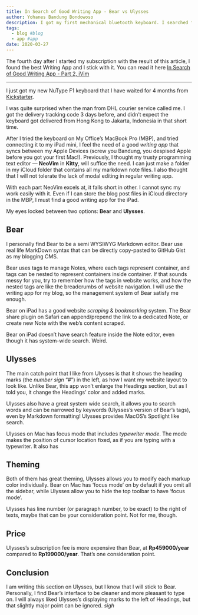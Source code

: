 ```yaml
---
title: In Search of Good Writing App - Bear vs Ulysses
author: Yohanes Bandung Bondowoso
description: I got my first mechanical bluetooth keyboard. I searched for good writing app.
tags:
  - blog #blog
  - app #app
date: 2020-03-27
---
```


The fourth day after I started my subscription with the result of this article, I found the best Writing App and I stick with it. You can read it here [In Search of Good Writing App - Part 2, iVim](http://blog.ybbond.dev/posts/2020-04-01-in-search-of-good-writing-app-part-2/)

---

I just got my new NuType F1 keyboard that I have waited for 4 months from [Kickstarter](https://www.kickstarter.com/projects/nuphy/nutype-revolutionizing-the-laptop-typing-experience).

I was quite surprised when the man from DHL courier service called me. I got the delivery tracking code 3 days before, and didn’t expect the keyboard got delivered from Hong Kong to Jakarta, Indonesia in that short time.

After I tried the keyboard on My Office’s MacBook Pro (MBP), and tried connecting it to my iPad mini, I feel the need of a good _writing app_ that syncs between my Apple Devices (screw you Bandung, you despised Apple before you got your first Mac!). Previously, I thought my trusty programming text editor — **NeoVim** in **Kitty**, will suffice the need. I can just make a folder in my iCloud folder that contains all my markdown note files. I also thought that I will not tolerate the lack of modal editing in regular writing app.

With each part NeoVim excels at, it falls short in other. I cannot sync my work easily with it. Even if I can store the blog post files in iCloud directory in the MBP, I must find a good writing app for the iPad.

My eyes locked between two options: **Bear** and **Ulysses**.

## Bear
I personally find Bear to be a semi WYSIWYG Markdown editor. Bear use real life MarkDown syntax that can be directly copy-pasted to GitHub Gist as my blogging CMS.

Bear uses tags to manage Notes, where each tags represent container, and tags can be nested to represent containers inside container. If that sounds messy for you, try to remember how the tags in website works, and how the nested tags are like the breadcrumbs of website navigation. I will use the writing app for my blog, so the management system of Bear satisfy me enough.

Bear on iPad has a good website _scraping_ & _bookmarking_ system. The Bear share plugin on Safari can append/prepend the link to a dedicated Note, or create new Note with the web’s content scraped.

Bear on iPad doesn’t have search feature inside the Note editor, even though it has system-wide search. Weird.

## Ulysses
The main catch point that I like from Ulysses is that it shows the heading marks (the _number sign_ “#”) in the left, as how I want my website layout to look like. Unlike Bear, this app won’t enlarge the Headings section, but as I told you, it change the Headings’ color and added marks.

Ulysses also have a great system wide search, it allows you to search words and can be narrowed by keywords (Ulysses’s version of Bear’s tags), even by Markdown formatting! Ulysses provides MacOS’s Spotlight like search.

Ulysses on Mac has focus mode that includes _typewriter mode_. The mode makes the position of cursor location fixed, as if you are typing with a typewriter. It also has 

## Theming
Both of them has great theming, Ulysses allows you to modify each markup color individually. Bear on Mac has ‘focus mode’ on by default if you omit all the sidebar, while Ulysses allow you to hide the top toolbar to have ‘focus mode’.

Ulysses has line number (or paragraph number, to be exact) to the right of texts, maybe that can be your consideration point. Not for me, though.

## Price
Ulysses’s subscription fee is more expensive than Bear, at **Rp459000/year** compared to **Rp199000/year**. That’s one consideration point.

## Conclusion
I am writing this section on Ulysses, but I know that I will stick to Bear. Personally, I find Bear’s interface to be cleaner and more pleasant to type on. I will always liked Ulysses’s displaying marks to the left of Headings, but that slightly major point can be ignored. *sigh*
